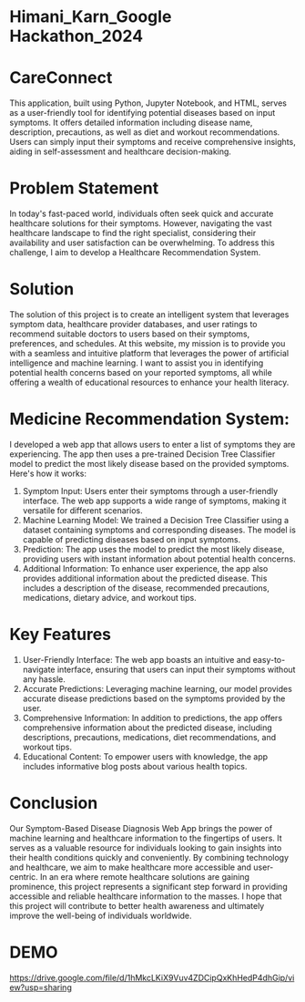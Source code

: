 # Himani_Karn_Google Hackathon_2024
# CareConnect
This application, built using Python, Jupyter Notebook, and HTML, serves as a user-friendly tool for identifying potential diseases based on input symptoms. It offers detailed information including disease name, description, precautions, as well as diet and workout recommendations. Users can simply input their symptoms and receive comprehensive insights, aiding in self-assessment and healthcare decision-making.

# Problem Statement
In today's fast-paced world, individuals often seek quick and accurate healthcare solutions for their symptoms. However, navigating the vast healthcare landscape to find the right specialist, considering their availability and user satisfaction can be overwhelming. To address this challenge, I aim to develop a Healthcare Recommendation System.

# Solution
The solution of this project is to create an intelligent system that leverages symptom data, healthcare provider databases, and user ratings to recommend suitable doctors to users based on their symptoms, preferences, and schedules. At this website, my mission is to provide you with a seamless and intuitive platform that leverages the power of artificial intelligence and machine learning. I want to assist you in identifying potential health concerns based on your reported symptoms, all while offering a wealth of educational resources to enhance your health literacy.

# Medicine Recommendation System:
I developed a web app that allows users to enter a list of symptoms they are experiencing. The app then uses a pre-trained Decision Tree Classifier model to predict the most likely disease based on the provided symptoms. Here's how it works:

1. Symptom Input: Users enter their symptoms through a user-friendly interface. The web app supports a wide range of symptoms, making it versatile for different scenarios.
2. Machine Learning Model: We trained a Decision Tree Classifier using a dataset containing symptoms and corresponding diseases. The model is capable of predicting diseases     based on input symptoms.
3. Prediction: The app uses the model to predict the most likely disease, providing users with instant information about potential health concerns.
4. Additional Information: To enhance user experience, the app also provides additional information about the predicted disease. This includes a description of the disease, 
   recommended precautions, medications, dietary advice, and workout tips.

# Key Features
1. User-Friendly Interface: The web app boasts an intuitive and easy-to-navigate interface, ensuring that users can input their symptoms without any hassle.
2. Accurate Predictions: Leveraging machine learning, our model provides accurate disease predictions based on the symptoms provided by the user.
3. Comprehensive Information: In addition to predictions, the app offers comprehensive information about the predicted disease, including descriptions, precautions, 
   medications, diet recommendations, and workout tips.
4. Educational Content: To empower users with knowledge, the app includes informative blog posts about various health topics.

# Conclusion
Our Symptom-Based Disease Diagnosis Web App brings the power of machine learning and healthcare information to the fingertips of users. It serves as a valuable resource for individuals looking to gain insights into their health conditions quickly and conveniently. By combining technology and healthcare, we aim to make healthcare more accessible and user-centric. In an era where remote healthcare solutions are gaining prominence, this project represents a significant step forward in providing accessible and reliable healthcare information to the masses. I hope that this project will contribute to better health awareness and ultimately improve the well-being of individuals worldwide.

# DEMO
https://drive.google.com/file/d/1hMkcLKiX9Vuv4ZDCipQxKhHedP4dhGip/view?usp=sharing
